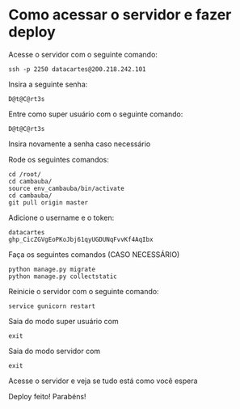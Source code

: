 # Como acessar o servidor e fazer deploy
Acesse o servidor com o seguinte comando:

``` shell
ssh -p 2250 datacartes@200.218.242.101
```

Insira a seguinte senha:

```shell
D@t@C@rt3s
```

Entre como super usuário com o seguinte comando:

```shell
D@t@C@rt3s
```

Insira novamente a senha caso necessário

Rode os seguintes comandos:

```shell
cd /root/
cd cambauba/
source env_cambauba/bin/activate
cd cambauba/
git pull origin master
```

Adicione o username e o token:
```shell
datacartes
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
```

Faça os seguintes comandos (CASO NECESSÁRIO)
```shell
python manage.py migrate
python manage.py collectstatic
```

Reinicie o servidor com o seguinte comando:
```shell
service gunicorn restart
```

Saia do modo super usuário com
```shell
exit
```

Saia do modo servidor com
```shell
exit
```

Acesse o servidor e veja se tudo está como você espera

Deploy feito! Parabéns!